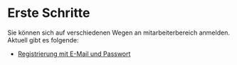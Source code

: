 # Erste Schritte

Sie können sich auf verschiedenen Wegen an mitarbeiterbereich anmelden. Aktuell gibt es folgende:
- [Registrierung mit E-Mail und Passwort](registrierung-mit-email.md)
